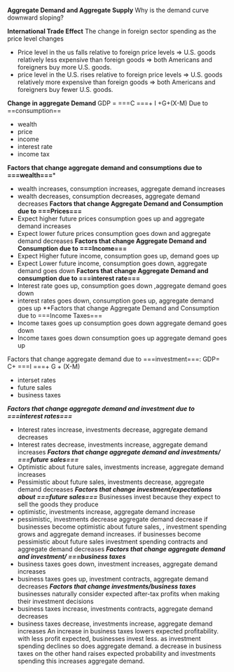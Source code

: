 **Aggregate Demand and Aggregate Supply**
	Why is the demand curve downward sloping?




**International Trade Effect**
	The change in foreign sector spending as the price level changes
- Price level in the us falls relative to foreign price levels => U.S. goods relatively less expensive than foreign goods => both Americans and foreigners buy more U.S. goods.
- price level in the U.S. rises relative to foreign price levels => U.S. goods relatively more expensive than foreign goods => both Americans and foreigners buy fewer U.S. goods.


**Change in aggregate Demand**
	GDP = ===C ===+ I +G+(X-M)
Due to ==consumption==
- wealth
- price
- income
- interest rate
- income tax

**Factors that change aggregate demand and consumptions due to ===wealth===***
- wealth increases, consumption increases, aggregate demand increases
- wealth decreases, consumption decreases, aggregate demand decreases
**Factors that change Aggregate Demand and Consumption due to ===Prices===**
- Expect higher future prices consumption goes up and aggregate demand increases
- Expect lower future prices consumption goes down and aggregate demand decreases
**Factors that change Aggregate Demand and Consumption due to ===Income===**
- Expect Higher future income, consumption goes up, demand goes up
- Expect Lower future income, consumption goes down, aggregate demand goes down
**Factors that change Aggregate Demand and consumption due to ===interest rate===**
- Interest rate goes up, consumption goes down ,aggregate demand goes down
- interest rates goes down, consumption goes up, aggregate demand goes up
**Factors that change Aggregate Demand and Consumption due to ===Income Taxes===
- Income taxes goes up consumption goes down aggregate demand goes down
- Income taxes goes down consumption goes up aggregate demand goes up

Factors that change aggregate demand
	due to ===investment===: GDP= C+ ===I ===+ G + (X-M)
- interset rates
- future sales
- business taxes

***Factors that change aggregate demand and investment due to ===interest rates===***
- Interest rates increase, investments decrease, aggregate demand decreases
- Interest rates decrease, investments increase, aggregate demand increases
***Factors that change aggregate demand and investments/ ===future sales===***
- Optimistic about future sales, investments increase, aggregate demand increases
- Pessimistic about future sales, investments decrease, aggregate demand decreases
***Factors that change investment/expectations about ===future sales===***
	Businesses invest because they expect to sell the goods they produce
- optimistic, investments increase, aggregate demand increase
- pessimistic, investments decrease aggregate demand decrease
	if businesses become optimistic about future sales, , investment spending grows and aggregate demand increases.
	if businesses become pessimistic about future sales investment spending contracts and aggregate demand decreases
***Factors that change aggregate demand and investment/ ===business taxes***
- business taxes goes down, investment increases, aggregate demand increases
- business taxes goes up, investment contracts, aggregate demand decreases
***Factors that change investments/business taxes***
	businesses naturally consider expected after-tax profits when making their investment decisions
- business taxes increase, investments contracts, aggregate demand decreases
- business taxes decrease, investments increase, aggregate demand increases
	An increase in business taxes lowers expected profitability. with less profit expected, businesses invest less. as investment spending declines so does aggregate demand.
	a decrease in business taxes on the other hand raises expected probability and investments spending this increases aggregate demand.

